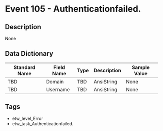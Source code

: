 # Event 105 - Authenticationfailed.

## Description
None

## Data Dictionary
|Standard Name|Field Name|Type|Description|Sample Value|
|---|---|---|---|---|
|TBD|Domain|TBD|AnsiString|None|None|
|TBD|Username|TBD|AnsiString|None|None|

## Tags
* etw_level_Error
* etw_task_Authenticationfailed.
